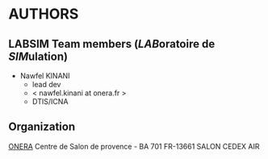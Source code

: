 
# AUTHORS

## LABSIM Team members (*LAB*oratoire de *SIM*ulation)

- Nawfel KINANI
  - lead dev
  - < nawfel.kinani at onera.fr >
  - DTIS/ICNA

## Organization

[ONERA](https://www.fondamenti.fr/assets/img/portfolios/Onera-bloc-marque.png "Logo ONERA")
Centre de Salon de provence - BA 701 FR-13661 SALON CEDEX AIR
